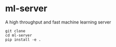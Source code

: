 # ml-server

A high throughput and fast machine learning server

```
git clone
cd ml-server
pip install -e .
```
